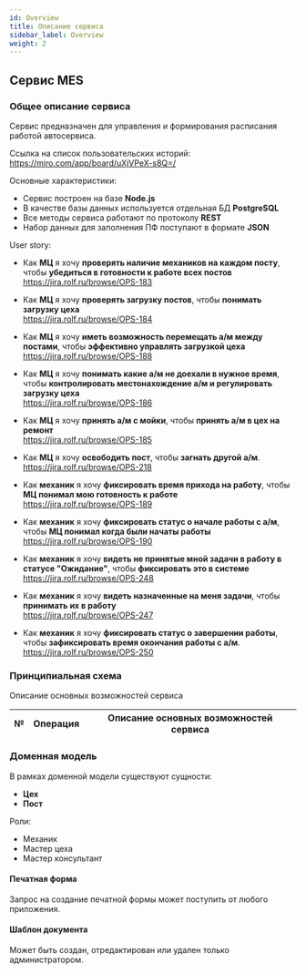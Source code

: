 ```yaml
---
id: Overview
title: Описание сервиса
sidebar_label: Overview
weight: 2
---
```


## Сервис MES

### Общее описание сервиса

Сервис предназначен для управления и формирования расписания работой автосервиса.

Ссылка на список пользовательских историй: https://miro.com/app/board/uXjVPeX-s8Q=/ 

Основные характеристики:

* Сервис построен на базе __Node.js__
* В качестве базы данных используется отдельная БД __PostgreSQL__ 
* Все методы сервиса работают по протоколу __REST__
* Набор данных для заполнения ПФ поступают в формате __JSON__

User story:
* Как **МЦ** я хочу **проверять наличие механиков на каждом посту**, чтобы **убедиться в готовности к работе всех постов** \
https://jira.rolf.ru/browse/OPS-183 
* Как **МЦ** я хочу **проверять загрузку постов**, чтобы **понимать загрузку цеха** \
https://jira.rolf.ru/browse/OPS-184
* Как **МЦ** я хочу **иметь возможность перемещать а/м между постами**, чтобы **эффективно управлять загрузкой цеха** \
https://jira.rolf.ru/browse/OPS-188
* Как **МЦ** я хочу **понимать какие а/м не доехали в нужное время**, чтобы **контролировать местонахождение а/м и регулировать загрузку цеха** \
https://jira.rolf.ru/browse/OPS-186
* Как **МЦ** я хочу **принять а/м с мойки**, чтобы **принять а/м в цех на ремонт** \
https://jira.rolf.ru/browse/OPS-185
* Как **МЦ** я хочу **освободить пост**, чтобы **загнать другой а/м**.
https://jira.rolf.ru/browse/OPS-218

* Как **механик** я хочу **фиксировать время прихода на работу**, чтобы **МЦ понимал мою готовность к работе** \
https://jira.rolf.ru/browse/OPS-189
* Как **механик** я хочу **фиксировать статус о начале работы с а/м**, чтобы **МЦ понимал когда были начаты работы** \
https://jira.rolf.ru/browse/OPS-190
* Как **механик** я хочу **видеть не принятые мной задачи в работу в статусе "Ожидание"**, чтобы **фиксировать это в системе** \
https://jira.rolf.ru/browse/OPS-248 
* Как **механик** я хочу **видеть назначенные на меня задачи**, чтобы **принимать их в работу** \
https://jira.rolf.ru/browse/OPS-247
* Как **механик** я хочу **фиксировать статус о завершении работы**, чтобы **зафиксировать время окончания работы с а/м**.
https://jira.rolf.ru/browse/OPS-250


### Принципиальная схема

Описание основных возможностей сервиса

| №   | Операция | Описание основных возможностей сервиса |
| --- | -------- | -------------------------------------- |


### Доменная модель
В рамках доменной модели существуют сущности:

* **Цех**
* **Пост**

Роли:
* Механик
* Мастер цеха
* Мастер консультант

#### Печатная форма
Запрос на создание печатной формы может поступить от любого приложения.

#### Шаблон документа
Может быть создан, отредактирован или удален только администратором.
